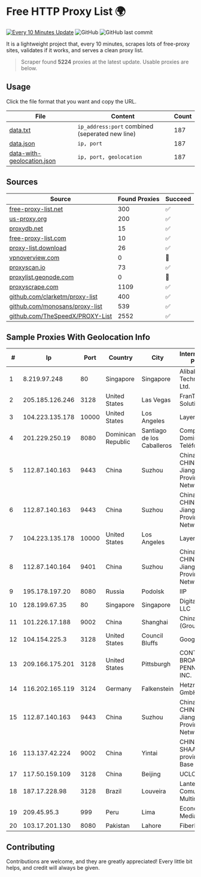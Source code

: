 
# Free HTTP Proxy List 🌍

[![Every 10 Minutes Update](https://github.com/mertguvencli/http-proxy-list/actions/workflows/main.yml/badge.svg?branch=main)](https://github.com/mertguvencli/http-proxy-list/actions/workflows/main.yml)
![GitHub](https://img.shields.io/github/license/mertguvencli/http-proxy-list)
![GitHub last commit](https://img.shields.io/github/last-commit/mertguvencli/http-proxy-list)

It is a lightweight project that, every 10 minutes, scrapes lots of free-proxy sites, validates if it works, and serves a clean proxy list.


> Scraper found **5224** proxies at the latest update. Usable proxies are below.

## Usage

Click the file format that you want and copy the URL.


|File|Content|Count|
|----|-------|-----|
|[data.txt](https://raw.githubusercontent.com/mertguvencli/http-proxy-list/main/proxy-list/data.txt)|`ip_address:port` combined (seperated new line)|187|
|[data.json](https://raw.githubusercontent.com/mertguvencli/http-proxy-list/main/proxy-list/data.json)|`ip, port`|187|
|[data-with-geolocation.json](https://raw.githubusercontent.com/mertguvencli/http-proxy-list/main/proxy-list/data-with-geolocation.json)|`ip, port, geolocation`|187|

## Sources

|Source|Found Proxies|Succeed|
|------|-------------|-------|
|[free-proxy-list.net](https://free-proxy-list.net)|300|✅|
|[us-proxy.org](https://www.us-proxy.org)|200|✅|
|[proxydb.net](http://proxydb.net)|15|✅|
|[free-proxy-list.com](https://free-proxy-list.com/?page=&port=&type%5B%5D=http&type%5B%5D=https&up_time=0&search=Search)|10|✅|
|[proxy-list.download](https://www.proxy-list.download/HTTP)|26|✅|
|[vpnoverview.com](https://vpnoverview.com/privacy/anonymous-browsing/free-proxy-servers)|0|🚫|
|[proxyscan.io](https://www.proxyscan.io)|73|✅|
|[proxylist.geonode.com](https://proxylist.geonode.com/api/proxy-list?limit=300&page=1&sort_by=lastChecked&sort_type=desc&protocols=http,https)|0|🚫|
|[proxyscrape.com](https://api.proxyscrape.com/v2/?request=displayproxies&protocol=http&timeout=10000&country=all&ssl=all&anonymity=all)|1109|✅|
|[github.com/clarketm/proxy-list](https://raw.githubusercontent.com/clarketm/proxy-list/master/proxy-list-raw.txt)|400|✅|
|[github.com/monosans/proxy-list](https://raw.githubusercontent.com/monosans/proxy-list/main/proxies/http.txt)|539|✅|
|[github.com/TheSpeedX/PROXY-List](https://raw.githubusercontent.com/TheSpeedX/PROXY-List/master/http.txt)|2552|✅|


## Sample Proxies With Geolocation Info

|#|Ip|Port|Country|City|Internet Service Provider|
|-|--|----|-------|----|-------------------------|
|1|8.219.97.248|80|Singapore|Singapore|Alibaba (US) Technology Co., Ltd.|
|2|205.185.126.246|3128|United States|Las Vegas|FranTech Solutions|
|3|104.223.135.178|10000|United States|Los Angeles|LayerHost|
|4|201.229.250.19|8080|Dominican Republic|Santiago de los Caballeros|Compañía Dominicana de Teléfonos S. A.|
|5|112.87.140.163|9443|China|Suzhou|China Unicom CHINA169 Jiangsu Province Network|
|6|112.87.140.163|9443|China|Suzhou|China Unicom CHINA169 Jiangsu Province Network|
|7|104.223.135.178|10000|United States|Los Angeles|LayerHost|
|8|112.87.140.164|9401|China|Suzhou|China Unicom CHINA169 Jiangsu Province Network|
|9|195.178.197.20|8080|Russia|Podolsk|IIP|
|10|128.199.67.35|80|Singapore|Singapore|DigitalOcean, LLC|
|11|101.226.17.188|9002|China|Shanghai|China Telecom (Group)|
|12|104.154.225.3|3128|United States|Council Bluffs|Google LLC|
|13|209.166.175.201|3128|United States|Pittsburgh|CONTINENTAL BROADBAND PENNSYLVANIA, INC.|
|14|116.202.165.119|3124|Germany|Falkenstein|Hetzner Online GmbH|
|15|112.87.140.163|9443|China|Suzhou|China Unicom CHINA169 Jiangsu Province Network|
|16|113.137.42.224|9002|China|Yintai|CHINANET SHAANXI province Cloud Base network|
|17|117.50.159.109|3128|China|Beijing|UCLOUD|
|18|187.17.228.98|3128|Brazil|Louveira|Lantec Comunicacao Multimidia Ltda|
|19|209.45.95.3|999|Peru|Lima|Econocable Media SAC|
|20|103.17.201.130|8080|Pakistan|Lahore|Fiberlink|



## Contributing

Contributions are welcome, and they are greatly appreciated! Every
little bit helps, and credit will always be given.

